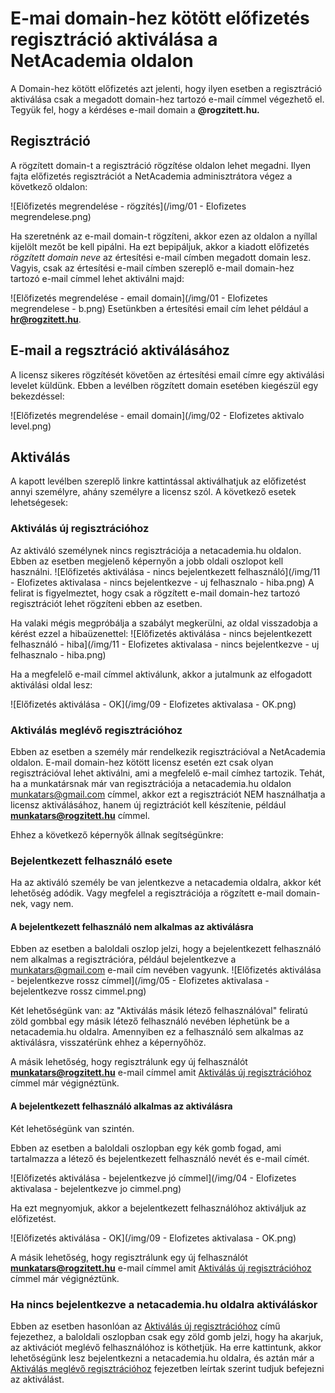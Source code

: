 # E-mai domain-hez kötött előfizetés regisztráció aktiválása a NetAcademia oldalon
A Domain-hez kötött előfizetés azt jelenti, hogy ilyen esetben a regisztráció aktiválása csak a megadott domain-hez tartozó e-mail címmel végezhető el. Tegyük fel, hogy a kérdéses e-mail domain a **@rogzitett.hu.**

## Regisztráció
A rögzített domain-t a regisztráció rögzítése oldalon lehet megadni. Ilyen fajta előfizetés regisztrációt a NetAcademia adminisztrátora végez a következő oldalon:

![Előfizetés megrendelése - rögzítés](/img/01 - Elofizetes megrendelese.png)

Ha szeretnénk az e-mail domain-t rögzíteni, akkor ezen az oldalon a nyíllal kijelölt mezőt be kell pipálni. Ha ezt bepipáljuk, akkor a kiadott előfizetés *rögzített domain neve* az értesítési e-mail címben megadott domain lesz. Vagyis, csak az értesítési e-mail címben szereplő e-mail domain-hez tartozó e-mail címmel lehet aktiválni majd:

![Előfizetés megrendelése - email domain](/img/01 - Elofizetes megrendelese - b.png)
Esetünkben a értesítési email cím lehet például a **hr@rogzitett.hu**.

## E-mail a regsztráció aktiválásához
A licensz sikeres rögzítését követően az értesítési email címre egy aktiválási levelet küldünk. Ebben a levélben rögzített domain esetében kiegészül egy bekezdéssel:

![Előfizetés megrendelése - email domain](/img/02 - Elofizetes aktivalo level.png)

## Aktiválás
A kapott levélben szereplő linkre kattintással aktiválhatjuk az előfizetést annyi személyre, ahány személyre a licensz szól. A következő esetek lehetségesek:

### Aktiválás új regisztrációhoz<a name="aktivalasuj"></a>
Az aktiváló személynek nincs regisztrációja a netacademia.hu oldalon. Ebben az esetben megjelenő képernyőn a jobb oldali oszlopot kell használni.
![Előfizetés aktiválása - nincs bejelentkezett felhasználó](/img/11 - Elofizetes aktivalasa - nincs bejelentkezve - uj felhasznalo - hiba.png)
A felirat is figyelmeztet, hogy csak a rögzített e-mail domain-hez tartozó regisztrációt lehet rögzíteni ebben az esetben.

Ha valaki mégis megpróbálja a szabályt megkerülni, az oldal visszadobja a kérést ezzel a hibaüzenettel:
![Előfizetés aktiválása - nincs bejelentkezett felhasználó - hiba](/img/11 - Elofizetes aktivalasa - nincs bejelentkezve - uj felhasznalo - hiba.png)

Ha a megfelelő e-mail címmel aktiválunk, akkor a jutalmunk az elfogadott aktiválási oldal lesz:

![Előfizetés aktiválása - OK](/img/09 - Elofizetes aktivalasa - OK.png)


### Aktiválás meglévő regisztrációhoz<a name="aktivalasregi"></a>
Ebben az esetben a személy már rendelkezik regisztrációval a NetAcademia oldalon. E-mail domain-hez kötött licensz esetén ezt csak olyan regisztrációval lehet aktiválni, ami a megfelelő e-mail címhez tartozik. Tehát, ha a munkatársnak már van regisztrációja a netacademia.hu oldalon munkatars@gmail.com címmel, akkor ezt a regisztrációt NEM használhatja a licensz aktiválásához, hanem új regiztrációt kell készítenie, például **munkatars@rogzitett.hu** címmel.

Ehhez a következő képernyők állnak segítségünkre:

### Bejelentkezett felhasználó esete
Ha az aktiváló személy be van jelentkezve a netacademia oldalra, akkor két lehetőség adódik. Vagy megfelel a regisztrációja a rögzített e-mail domain-nek, vagy nem.

#### A bejelentkezett felhasználó nem alkalmas az aktiválásra
Ebben az esetben a baloldali oszlop jelzi, hogy a bejelentkezett felhasználó nem alkalmas a regisztrációra, például bejelentkezve a munkatars@gmail.com e-mail cím nevében vagyunk.
![Előfizetés aktiválása - bejelentkezve rossz címmel](/img/05 - Elofizetes aktivalasa - bejelentkezve rossz cimmel.png)

Két lehetőségünk van: az "Aktiválás másik létező felhasználóval" feliratú zöld gombbal egy másik létező felhasználó nevében léphetünk be a netacademia.hu oldalra. Amennyiben ez a felhasználó sem alkalmas az aktiválásra, visszatérünk ehhez a képernyőhöz.

A másik lehetőség, hogy regisztrálunk egy új felhasználót **munkatars@rogzitett.hu** e-mail címmel amit [Aktiválás új regisztrációhoz](#aktivalasuj) címmel már végignéztünk.

#### A bejelentkezett felhasználó alkalmas az aktiválásra
Két lehetőségünk van szintén.

Ebben az esetben a baloldali oszlopban egy kék gomb fogad, ami tartalmazza a létező és bejelentkezett felhasználó nevét és e-mail címét. 

![Előfizetés aktiválása - bejelentkezve jó címmel](/img/04 - Elofizetes aktivalasa - bejelentkezve jo cimmel.png)

Ha ezt megnyomjuk, akkor a bejelentkezett felhasználóhoz aktiváljuk az előfizetést.

![Előfizetés aktiválása - OK](/img/09 - Elofizetes aktivalasa - OK.png)

A másik lehetőség, hogy regisztrálunk egy új felhasználót **munkatars@rogzitett.hu** e-mail címmel amit [Aktiválás új regisztrációhoz](#aktivalasuj) címmel már végignéztünk.

### Ha nincs bejelentkezve a netacademia.hu oldalra aktiváláskor

Ebben az esetben hasonlóan az [Aktiválás új regisztrációhoz](#aktivalasuj) című fejezethez, a baloldali oszlopban csak egy zöld gomb jelzi, hogy ha akarjuk, az aktivációt meglévő felhasználóhoz is köthetjük. Ha erre kattintunk, akkor lehetőségünk lesz bejelentkezni a netacademia.hu oldalra, és aztán már a [Aktiválás meglévő regisztrációhoz](#aktivalasregi) fejezetben leírtak szerint tudjuk befejezni az aktiválást.
